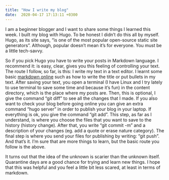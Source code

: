 ```yaml
---
title: "How I write my blog"
date:  2020-04-17 17:13:11 +0300
---
```




I am a beginner blogger and I want to share some things I learned this week. I built my blog with Hugo. To be honest I didn’t do this all by myself. Hugo, as its site says, “is one of the most popular open-source static site generators”. Although, popular doesn’t mean it’s for everyone. You must be a little tech-savvy.

So if you pick Hugo you have to write your posts in Markdown language. I recommend it: is easy, clear, gives you this feeling of controlling your text. The route I follow, so far, is this: I write my text in a text editor. I learnt some basic [markdown online](https://github.com/adam-p/markdown-here/wiki/Markdown-Cheatsheet) such as how to write the title or put bullets in my text. After saving your text, you open a terminal (I have Linux and I try lately to use terminal to save some time and because it’s fun) in the content directory, which is the place where my posts are. Then, this is optional, I give the command “git diff” to see all the changes that I made. If you also want to check your blog before going online you can give an extra command “hugo server” in order to publish your blog in your laptop. If everything is ok, you give the command “git add”. This step, as far as I  understand, is where you choose the files that you want to save to the history (history change). After that, you write “git commit -m” and a description of your changes (eg. add a quote or erase nature category). The final step is where you send your files for publishing by writing: “git push”. And that’s it. I’m sure that are more things to learn, but the basic route you follow is the above. 

It turns out that the idea of the unknown is scarier than the unknown itself. Quarantine days are a good chance for trying and learn new things. I hope that this was helpful and you feel a little bit less scared, at least in terms of markdown. 
